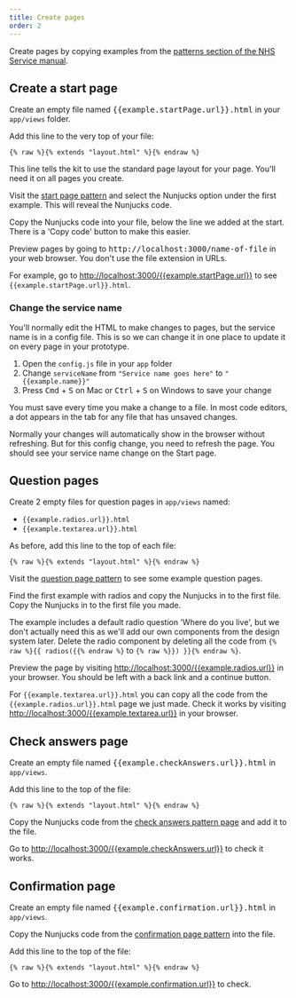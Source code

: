 ```yaml
---
title: Create pages
order: 2
---
```


Create pages by copying examples from the [patterns section of the NHS Service manual](https://service-manual.nhs.uk/design-system/patterns).

## Create a start page

Create an empty file named <kbd>{{example.startPage.url}}.html</kbd> in your `app/views` folder.

Add this line to the very top of your file:

```njk
{% raw %}{% extends "layout.html" %}{% endraw %}
```

This line tells the kit to use the standard page layout for your page. You'll need it on all pages you create.

Visit the [start page pattern](https://service-manual.nhs.uk/design-system/patterns/start-page) and select the Nunjucks option under the first example. This will reveal the Nunjucks code.

Copy the Nunjucks code into your file, below the line we added at the start. There is a 'Copy code' button to make this easier.

Preview pages by going to <kbd>http://localhost:3000/name-of-file</kbd> in your web browser. You don't use the file extension in URLs.

For example, go to <http://localhost:3000/{{example.startPage.url}}> to see `{{example.startPage.url}}.html`.

### Change the service name

You'll normally edit the HTML to make changes to pages, but the service name is in a config file. This is so we can change it in one place to update it on every page in your prototype.

1. Open the `config.js` file in your `app` folder
2. Change `serviceName` from `"Service name goes here"` to `"{{example.name}}"`
3. Press <kbd>Cmd</kbd> + <kbd>S</kbd> on Mac or <kbd>Ctrl</kbd> + <kbd>S</kbd> on Windows to save your change

You must save every time you make a change to a file. In most code editors, a dot appears in the tab for any file that has unsaved changes.

Normally your changes will automatically show in the browser without refreshing. But for this config change, you need to refresh the page. You should see your service name change on the Start page.

## Question pages

Create 2 empty files for question pages in `app/views` named:

- `{{example.radios.url}}.html`
- `{{example.textarea.url}}.html`

As before, add this line to the top of each file:

```njk
{% raw %}{% extends "layout.html" %}{% endraw %}
```

Visit the [question page pattern](https://service-manual.nhs.uk/design-system/patterns/question-pages) to see some example question pages.

Find the first example with radios and copy the Nunjucks in to the first file. Copy the Nunjucks in to the first file you made.

The example includes a default radio question 'Where do you live', but we don't actually need this as we'll add our own components from the design system later. Delete the radio component by deleting all the code from `{% raw %}{{ radios({{% endraw %}` to `{% raw %}}) }}{% endraw %}`.

Preview the page by visiting <http://localhost:3000/{{example.radios.url}}> in your browser. You should be left with a back link and a continue button.

For `{{example.textarea.url}}.html` you can copy all the code from the `{{example.radios.url}}.html` page we just made. Check it works by visiting <http://localhost:3000/{{example.textarea.url}}> in your browser.

## Check answers page

Create an empty file named <kbd>{{example.checkAnswers.url}}.html</kbd> in `app/views`.

Add this line to the top of the file:

```njk
{% raw %}{% extends "layout.html" %}{% endraw %}
```

Copy the Nunjucks code from the [check answers pattern page](https://service-manual.nhs.uk/design-system/patterns/check-answers) and add it to the file.

Go to <http://localhost:3000/{{example.checkAnswers.url}}> to check it works.

## Confirmation page

Create an empty file named <kbd>{{example.confirmation.url}}.html</kbd> in `app/views`.

Copy the Nunjucks code from the [confirmation page pattern](https://service-manual.nhs.uk/design-system/patterns/confirmation-page) into the file.

Add this line to the top of the file:

```njk
{% raw %}{% extends "layout.html" %}{% endraw %}
```

Go to <http://localhost:3000/{{example.confirmation.url}}> to check.
